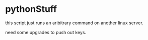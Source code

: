 # pythonStuff
this script just runs an aribitrary command on another linux server.

need some upgrades to push out keys.
